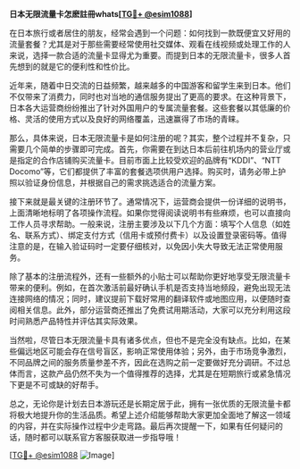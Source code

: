 **日本无限流量卡怎麽註冊whats[[TG💪+ @esim1088](https://t.me/s/esim1088)]**

在日本旅行或者居住的朋友，经常会遇到一个问题：如何找到一款既便宜又好用的流量套餐？尤其是对于那些需要经常使用社交媒体、观看在线视频或处理工作的人来说，选择一款合适的流量卡显得尤为重要。而提到日本的无限流量卡，很多人首先想到的就是它的便利性和性价比。

近年来，随着中日交流的日益频繁，越来越多的中国游客和留学生来到日本。他们不仅带来了消费力，同时也对当地的通信服务提出了更高的要求。在这种背景下，日本各大运营商纷纷推出了针对外国用户的专属流量套餐。这些套餐以其低廉的价格、灵活的使用方式以及良好的网络覆盖，迅速赢得了市场的青睐。

那么，具体来说，日本无限流量卡是如何注册的呢？其实，整个过程并不复杂，只需要几个简单的步骤即可完成。首先，你需要在到达日本后前往机场内的营业厅或是指定的合作店铺购买流量卡。目前市面上比较受欢迎的品牌有“KDDI”、“NTT Docomo”等，它们都提供了丰富的套餐选项供用户选择。购买时，请务必带上护照以验证身份信息，并根据自己的需求挑选适合的流量方案。

接下来就是最关键的注册环节了。通常情况下，运营商会提供一份详细的说明书，上面清晰地标明了各项操作流程。如果你觉得阅读说明书有些麻烦，也可以直接向工作人员寻求帮助。一般来说，注册主要涉及以下几个方面：填写个人信息（如姓名、联系方式）、绑定支付方式（信用卡或预付费卡）以及设置登录密码等。值得注意的是，在输入验证码时一定要仔细核对，以免因小失大导致无法正常使用服务。

除了基本的注册流程外，还有一些额外的小贴士可以帮助你更好地享受无限流量卡带来的便利。例如，在首次激活前最好确认手机是否支持当地频段，避免出现无法连接网络的情况；同时，建议提前下载好常用的翻译软件或地图应用，以便随时查阅相关信息。此外，部分运营商还推出了免费试用期活动，大家可以充分利用这段时间熟悉产品特性并评估其实际效果。

当然啦，尽管日本无限流量卡具有诸多优点，但也不是完全没有缺点。比如，在某些偏远地区可能会存在信号盲区，影响正常使用体验；另外，由于市场竞争激烈，不同品牌之间的服务质量参差不齐，因此在选购之前一定要做好充分调研。不过总体而言，这款产品仍然不失为一个值得推荐的选择，尤其是在短期旅行或紧急情况下更是不可或缺的好帮手。

总之，无论你是计划去日本游玩还是长期定居于此，拥有一张优质的无限流量卡都将极大地提升你的生活品质。希望上述介绍能够帮助大家更加全面地了解这一领域的内容，并在实际操作过程中少走弯路。最后再次提醒一下，如果有任何疑问的话，随时都可以联系官方客服获取进一步指导哦！

[[TG💪+ @esim1088](https://t.me/s/esim1088) ![Image](https://i.postimg.cc/4NQfJmqS/Snipaste-2025-05-13-00-14-12.png)]